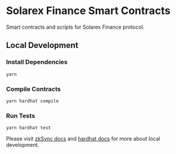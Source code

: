 # Solarex Finance Smart Contracts

Smart contracts and scripts for Solarex Finance protocol.

## Local Development

### Install Dependencies

`yarn`

### Compile Contracts

`yarn hardhat compile`

### Run Tests

`yarn hardhat test`

Please visit [zkSync docs](https://v2-docs.zksync.io/api/hardhat/reference.html#matterlabs-hardhat-zksync-solc) and [hardhat docs](https://hardhat.org/getting-started/) for more about local development.